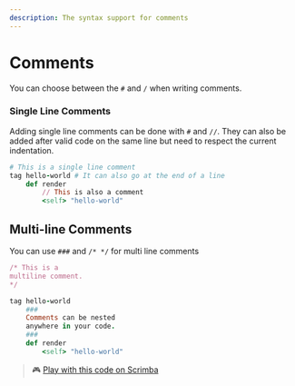 ```yaml
---
description: The syntax support for comments
---
```


# Comments

You can choose between the `#` and `/` when writing comments.

### Single Line Comments

Adding single line comments can be done with `#` and `//`. They can also be added after valid code on the same line but need to respect the current indentation.

```ruby
# This is a single line comment
tag hello-world # It can also go at the end of a line
    def render
        // This is also a comment    
        <self> "hello-world"
```

## Multi-line Comments

You can use `###` and `/* */` for multi line comments

```ruby
/* This is a 
multiline comment.
*/

tag hello-world 
    ###
    Comments can be nested 
    anywhere in your code.
    ### 
    def render
        <self> "hello-world"
```

> 🎮 [Play with this code on Scrimba](https://scrimba.com/c/cKpJRvTg)

